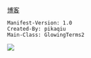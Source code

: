 [博客](https://blog.csdn.net/FlyLikeButterfly/article/details/115402010)

```
Manifest-Version: 1.0
Created-By: pikaqiu
Main-Class: GlowingTerms2
```

![](file://C:\Personal\Documents\IkMarkdown\.assets\打包.md48959.9726076.png)

